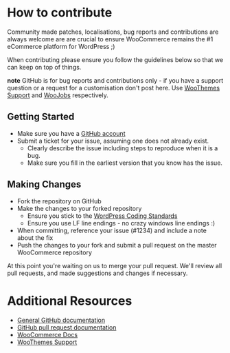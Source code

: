 # How to contribute

Community made patches, localisations, bug reports and contributions are always welcome are are crucial to ensure WooCommerce remains the #1 eCommerce platform for WordPress ;)

When contributing please ensure you follow the guidelines below so that we can keep on top of things.

__note__ GitHub is for bug reports and contributions only - if you have a support question or a request for a customisation don't post here. Use [WooThemes Support](http://support.woothemes.com) and [WooJobs](http://jobs.woothemes.com) respectively.

## Getting Started

* Make sure you have a [GitHub account](https://github.com/signup/free)
* Submit a ticket for your issue, assuming one does not already exist.
  * Clearly describe the issue including steps to reproduce when it is a bug.
  * Make sure you fill in the earliest version that you know has the issue.

## Making Changes 

* Fork the repository on GitHub
* Make the changes to your forked repository
  * Ensure you stick to the [WordPress Coding Standards](http://codex.wordpress.org/WordPress_Coding_Standards)
  * Ensure you use LF line endings - no crazy windows line endings :)
* When committing, reference your issue (#1234) and include a note about the fix
* Push the changes to your fork and submit a pull request on the master WooCommerce repository

At this point you're waiting on us to merge your pull request. We'll review all pull requests, and made suggestions and changes if necessary. 

# Additional Resources

* [General GitHub documentation](http://help.github.com/)
* [GitHub pull request documentation](http://help.github.com/send-pull-requests/)
* [WooCommerce Docs](http://wcdocs.woothemes.com/)
* [WooThemes Support](http://support.woothemes.com)